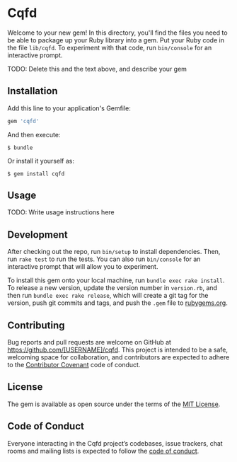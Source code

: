 # Cqfd

Welcome to your new gem! In this directory, you'll find the files you need to be able to package up your Ruby library into a gem. Put your Ruby code in the file `lib/cqfd`. To experiment with that code, run `bin/console` for an interactive prompt.

TODO: Delete this and the text above, and describe your gem

## Installation

Add this line to your application's Gemfile:

```ruby
gem 'cqfd'
```

And then execute:

    $ bundle

Or install it yourself as:

    $ gem install cqfd

## Usage

TODO: Write usage instructions here

## Development

After checking out the repo, run `bin/setup` to install dependencies. Then, run `rake test` to run the tests. You can also run `bin/console` for an interactive prompt that will allow you to experiment.

To install this gem onto your local machine, run `bundle exec rake install`. To release a new version, update the version number in `version.rb`, and then run `bundle exec rake release`, which will create a git tag for the version, push git commits and tags, and push the `.gem` file to [rubygems.org](https://rubygems.org).

## Contributing

Bug reports and pull requests are welcome on GitHub at https://github.com/[USERNAME]/cqfd. This project is intended to be a safe, welcoming space for collaboration, and contributors are expected to adhere to the [Contributor Covenant](http://contributor-covenant.org) code of conduct.

## License

The gem is available as open source under the terms of the [MIT License](https://opensource.org/licenses/MIT).

## Code of Conduct

Everyone interacting in the Cqfd project’s codebases, issue trackers, chat rooms and mailing lists is expected to follow the [code of conduct](https://github.com/[USERNAME]/cqfd/blob/master/CODE_OF_CONDUCT.md).
